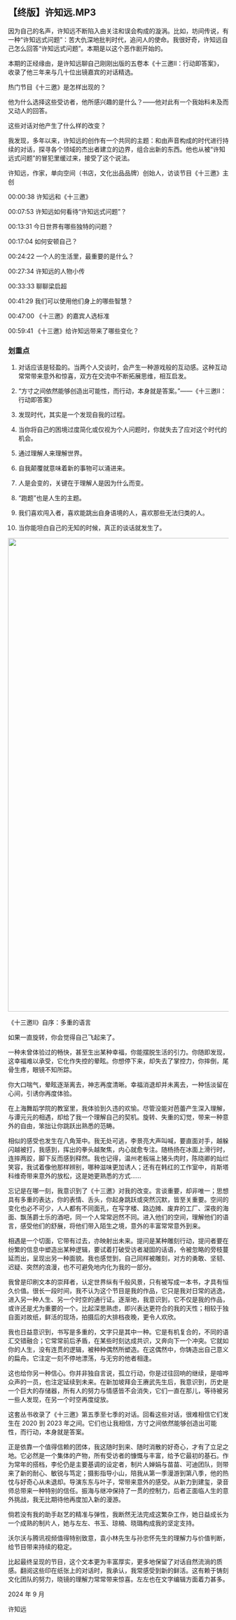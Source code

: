## 【终版】许知远.MP3



因为自己的名声，许知远不断陷入由关注和误会构成的漩涡。比如，坊间传说，有一种“许知远式问题”：苦大仇深地批判时代，追问人的使命。我很好奇，许知远自己怎么回答“许知远式问题”。本期是以这个恶作剧开始的。

本期的正经缘由，是许知远聊自己刚刚出版的五卷本《十三邀II：行动即答案》，收录了他三年来与几十位出镜嘉宾的对话精选。

热门节目《十三邀》是怎样出现的？

他为什么选择这些受访者，他所感兴趣的是什么？——他对此有一个我始料未及而又动人的回答。

这些对话对他产生了什么样的改变？

我发现，多年以来，许知远的创作有一个共同的主题：和由声音构成的时代进行持续的对话，探寻各个领域的杰出者建立的边界，组合出新的东西。他也从被“许知远式问题”的冒犯里缓过来，接受了这个说法。



许知远，作家，单向空间（书店，文化出品品牌）创始人，访谈节目《十三邀》主创



00:00:38 许知远和《十三邀》

00:07:53 许知远如何看待“许知远式问题”？

00:13:31 今日世界有哪些独特的问题？

00:17:04 如何安顿自己？

00:24:22 一个人的生活里，最重要的是什么？

00:27:34 许知远的人物小传

00:33:33 聊聊梁启超

00:41:29 我们可以使用他们身上的哪些智慧？

00:47:00 《十三邀》的嘉宾人选标准

00:59:41 《十三邀》给许知远带来了哪些变化？





### 划重点

 1. 对话应该是轻盈的。当两个人交谈时，会产生一种游戏般的互动感。这种互动常常带来意外和惊喜，双方在交流中不断拓展思维，相互启发。

 2. “方寸之间依然能够创造出可能性，而行动，本身就是答案。”——《十三邀II：行动即答案》

 3. 发现时代，其实是一个发现自我的过程。

 4. 当你将自己的困境过度简化或仅视为个人问题时，你就失去了应对这个时代的机会。

 5. 通过理解人来理解世界。

 6. 自我颠覆就意味着新的事物可以涌进来。

 7. 人是会变的，关键在于理解人是因为什么而变。

 8. “跑题”也是人生的主题。

 9. 我们喜欢闯入者，喜欢能跳出自身语境的人，喜欢那些无法归类的人。

 10. 当你能坦白自己的无知的时候，真正的谈话就发生了。



<img  src="https://piccdn2.umiwi.com/uploader/image/ddarticle/2025010419/1864006234055644520/010419.jpeg" width="1080"/>



《十三邀II》自序：多重的语言

如果一直旋转，你会觉得自己飞起来了。

一种未曾体验过的畅快，甚至生出某种幸福，你能摆脱生活的引力。你随即发现，这幸福难以承受，它化作失控的晕眩。你想停下来，却失去了掌控力，你摔倒，尾骨生疼，眼镜不知所踪。

你大口喘气，晕眩逐渐离去，神志再度清晰。幸福消退却并未离去，一种恬淡留在心间，引诱你再度体验。

在上海舞蹈学院的教室里，我体验到久违的欢愉。尽管没能对芭蕾产生深入理解，与谭元元的相遇，却给了我一个理解自己的契机。旋转、失重的幻觉，带来一种意外的自由，笨拙让你跳跃出熟悉的范畴。

相似的感受也发生在八角笼中。我无处可逃，李景亮大声叫喊，要直面对手，越躲闪越被打，我感到，挥出的拳头越聚焦，内心就愈专注。随杨扬在冰面上滑行时，连摔两跤，脚下反而感到释然。我也记得，温州老板端上猪头肉时，陈晓卿的灿烂笑容，我试着像他那样辨别，哪种滋味更加诱人；还有在韩红的工作室中，肖斯塔科维奇带来意外的放松，这是她更熟悉的方式......

忘记是在哪一刻，我意识到了《十三邀》对我的改变。言谈重要，却非唯一；思想具有多重的表达，你的表情、舌头，你起身跳跃或突然沉默，皆至关重要。空间的变化也必不可少，人人都有不同面孔，在写字楼、路边摊、废弃的工厂、深夜的海面、飘荡爵士乐的酒吧，同一个人常常迥然不同。进入他们的空间，理解他们的语言，感受他们的舒展，将他们带入陌生之境，意外的丰富常常意外到来。

相遇是一个切面，它带有过去，亦映射出未来。提问是某种雕刻行动，提问者要在纷繁的信息中塑造出某种逻辑，要试着打破受访者凝固的话语，令被忽略的旁枝蔓延而出，呈现出另一种面貌。我也感觉到，自己同样被雕刻，对方的勇敢、坚韧、迟疑、突然的浪漫，也不可避免地内化为我的一部分。

我曾是印刷文本的崇拜者，认定世界纵有千般风景，只有被写成一本书，才具有恒久价值。很长一段时间，我不认为这个节目是我的作品，它只是我对日常的逃逸，进入另一种人生、另一个时空的通行证。逐渐地，我意识到，它不仅是我的作品，或许还是尤为重要的一个。比起深思熟虑，即兴表达更符合的我的天性；相较于独自面对故纸，鲜活的现场，拍摄后的大排档夜晚，更令人欢欣。

我也日益意识到，书写是多重的，文字只是其中一种。它是有机复合的，不同的语汇交错融合；它常常前后矛盾，在某些时刻达成共识，又奔向下一个冲突。它就如你的人生，没有连贯的逻辑，被种种偶然所塑造。在这偶然中，你铸造出自己意义的扁舟。它注定一刻不停地漂荡，与无穷的他者相逢。

这也给你另一种信心。你并非独自言说，孤立行动，你是过往回响的继续，是喧哗众声的一员，也注定延续到未来。在新加坡拜会王赓武先生后，我意识到，历史是一个巨大的存储器，所有人的努力与情感皆不会消失，它们一直在那儿，等待被另一些人发现，在另一个时空再度绽放。

这套丛书收录了《十三邀》第五季至七季的对话。回看这些对话，很难相信它们发生在 2020 到 2023 年之间。它们也让我相信，方寸之间依然能够创造出可能性，而行动，本身就是答案。

正是依靠一个值得信赖的团体，我这随时到来、随时消散的好奇心，才有了立足之地。它必然是一个集体的产物，所有受访者的慷慨与丰富，给予它最初的基石。作为常年的搭档，李伦仍是主要基调的设定者，制片人婵娟与苗苗、可迪团队，则带来了新的耐心、敏锐与笃定；摄影指导小山，陪我从第一季漫游到第八季，他的热忱与好奇心从未退却。导演东东与叶子，常带来意外的感受。从新力到建玺，录音师总带来一种特别的信任。振海与继冲保持了一贯的控制力，后者正面临人生的意外挑战，我无比期待他再度加入新的漫游。

倘若没有我的助手赵艺的精准与弹性，我断然无法完成这繁杂工作，她日益成长为一个成熟的制片人，她与左左、书玉、琼楠、晓璐构成我的坚定支持。

沃尔沃与腾讯视频值得特别致意，袁小林先生与孙忠怀先生的理解力与价值判断，给节目带来持续的稳定。

比起最终呈现的节目，这个文本更为丰富厚实，更多地保留了对话自然流淌的质感。翻阅这些印在纸张上的对话时，我承认，我常感受到新的鲜活。这有赖于铸刻文化团队的努力，晓镜的理解力常常带来惊喜。左左也在文字编辑方面着力甚多。

2024 年 9 月

许知远

